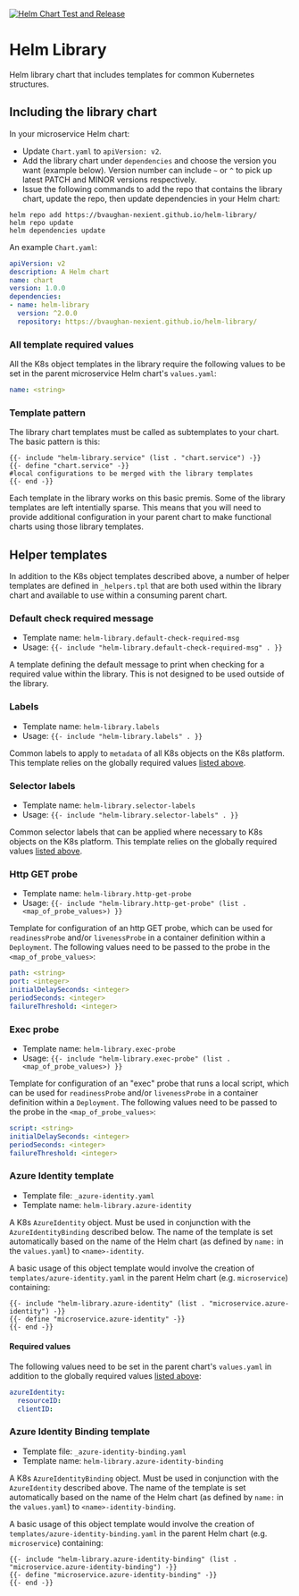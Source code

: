 [![Helm Chart Test and Release](https://github.com/bvaughan-nexient/helm-library/actions/workflows/unified-workflow.yml/badge.svg)](https://github.com/bvaughan-nexient/helm-library/actions/workflows/unified-workflow.yml)

# Helm Library

Helm library chart that includes templates for common Kubernetes structures.

## Including the library chart

In your microservice Helm chart:

* Update `Chart.yaml` to `apiVersion: v2`.
* Add the library chart under `dependencies` and choose the version you want (example below). Version number can include `~` or `^` to pick up latest PATCH and MINOR versions respectively.
* Issue the following commands to add the repo that contains the library chart, update the repo, then update dependencies in your Helm chart:

```shell
helm repo add https://bvaughan-nexient.github.io/helm-library/
helm repo update
helm dependencies update
```

An example `Chart.yaml`:

```yaml
apiVersion: v2
description: A Helm chart
name: chart
version: 1.0.0
dependencies:
- name: helm-library
  version: ^2.0.0
  repository: https://bvaughan-nexient.github.io/helm-library/
```

### All template required values

All the K8s object templates in the library require the following values to be set in the parent microservice Helm chart's `values.yaml`:

```yaml
name: <string>
```

### Template pattern

The library chart templates must be called as subtemplates to your chart. The basic pattern is this:

```golang
{{- include "helm-library.service" (list . "chart.service") -}}
{{- define "chart.service" -}}
#local configurations to be merged with the library templates
{{- end -}}
```

Each template in the library works on this basic premis. Some of the library templates are left intentially sparse. This means that you will need to provide additional configuration in your parent chart to make functional charts using those library templates.

## Helper templates

In addition to the K8s object templates described above, a number of helper templates are defined in `_helpers.tpl` that are both used within the library chart and available to use within a consuming parent chart.

### Default check required message

* Template name: `helm-library.default-check-required-msg`
* Usage: `{{- include "helm-library.default-check-required-msg" . }}`

A template defining the default message to print when checking for a required value within the library. This is not designed to be used outside of the library.

### Labels

* Template name: `helm-library.labels`
* Usage: `{{- include "helm-library.labels" . }}`

Common labels to apply to `metadata` of all K8s objects on the K8s platform. This template relies on the globally required values [listed above](#all-template-required-values).

### Selector labels

* Template name: `helm-library.selector-labels`
* Usage: `{{- include "helm-library.selector-labels" . }}`

Common selector labels that can be applied where necessary to K8s objects on the K8s platform. This template relies on the globally required values [listed above](#all-template-required-values).

### Http GET probe

* Template name: `helm-library.http-get-probe`
* Usage: `{{- include "helm-library.http-get-probe" (list . <map_of_probe_values>) }}`

Template for configuration of an http GET probe, which can be used for `readinessProbe` and/or `livenessProbe` in a container definition within a `Deployment`. The following values need to be passed to the probe in the `<map_of_probe_values>`:

```yaml
path: <string>
port: <integer>
initialDelaySeconds: <integer>
periodSeconds: <integer>
failureThreshold: <integer>
```

### Exec probe

* Template name: `helm-library.exec-probe`
* Usage: `{{- include "helm-library.exec-probe" (list . <map_of_probe_values>) }}`

Template for configuration of an "exec" probe that runs a local script, which can be used for `readinessProbe` and/or `livenessProbe` in a container definition within a `Deployment`. The following values need to be passed to the probe in the `<map_of_probe_values>`:

```yaml
script: <string>
initialDelaySeconds: <integer>
periodSeconds: <integer>
failureThreshold: <integer>
```

### Azure Identity template

* Template file: `_azure-identity.yaml`
* Template name: `helm-library.azure-identity`

A K8s `AzureIdentity` object. Must be used in conjunction with the `AzureIdentityBinding` described below. The name of the template is set automatically based on the name of the Helm chart (as defined by `name:` in the `values.yaml`) to `<name>-identity`.

A basic usage of this object template would involve the creation of `templates/azure-identity.yaml` in the parent Helm chart (e.g. `microservice`) containing:

```golang
{{- include "helm-library.azure-identity" (list . "microservice.azure-identity") -}}
{{- define "microservice.azure-identity" -}}
{{- end -}}
```

#### Required values

The following values need to be set in the parent chart's `values.yaml` in addition to the globally required values [listed above](#all-template-required-values):

```yaml
azureIdentity:
  resourceID:
  clientID:
```

### Azure Identity Binding template

* Template file: `_azure-identity-binding.yaml`
* Template name: `helm-library.azure-identity-binding`

A K8s `AzureIdentityBinding` object. Must be used in conjunction with the `AzureIdentity` described above. The name of the template is set automatically based on the name of the Helm chart (as defined by `name:` in the `values.yaml`) to `<name>-identity-binding`.

A basic usage of this object template would involve the creation of `templates/azure-identity-binding.yaml` in the parent Helm chart (e.g. `microservice`) containing:

```golang
{{- include "helm-library.azure-identity-binding" (list . "microservice.azure-identity-binding") -}}
{{- define "microservice.azure-identity-binding" -}}
{{- end -}}
```
